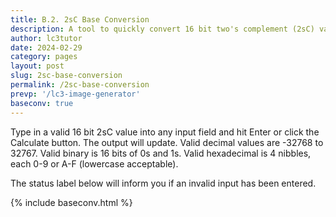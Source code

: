 ```yaml
---
title: B.2. 2sC Base Conversion
description: A tool to quickly convert 16 bit two's complement (2sC) values between binary, decimal, and hexadecimal and to calculate the addition or subtraction of two 16 bit 2sC values.
author: lc3tutor
date: 2024-02-29
category: pages
layout: post
slug: 2sc-base-conversion
permalink: /2sc-base-conversion
prevp: '/lc3-image-generator'
baseconv: true
---
```


Type in a valid 16 bit 2sC value into any input field and hit Enter or click the Calculate button.
The output will update. Valid decimal values are -32768 to 32767. Valid binary is 16 bits of 0s and 1s. Valid hexadecimal is 4 nibbles, each 0-9 or A-F (lowercase acceptable).

The status label below will inform you if an invalid input has been entered.

{% include baseconv.html %}